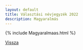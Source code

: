 ```yaml
---
layout: default
title: Választási névjegyzék 2022
description: Magyaralmás
---
```


{% include Magyaralmaas.html %}

[Vissza](./)
